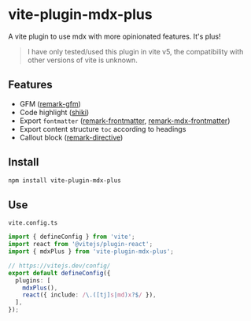 # vite-plugin-mdx-plus

A vite plugin to use mdx with more opinionated features. It's plus!

> I have only tested/used this plugin in vite v5, the compatibility with other versions of vite is unknown.

## Features

- GFM ([remark-gfm](https://github.com/remarkjs/remark-gfm))
- Code highlight ([shiki](https://github.com/shikijs/shiki))
- Export `fontmatter` ([remark-frontmatter](https://github.com/remarkjs/remark-frontmatter), [remark-mdx-frontmatter](https://github.com/remcohaszing/remark-mdx-frontmatter))
- Export content structure `toc` according to headings
- Callout block ([remark-directive](https://github.com/remarkjs/remark-directive))

## Install

```sh
npm install vite-plugin-mdx-plus
```

## Use

`vite.config.ts`

```ts
import { defineConfig } from 'vite';
import react from '@vitejs/plugin-react';
import { mdxPlus } from 'vite-plugin-mdx-plus';

// https://vitejs.dev/config/
export default defineConfig({
  plugins: [
    mdxPlus(),
    react({ include: /\.([tj]s|md)x?$/ }),
  ],
});
```
